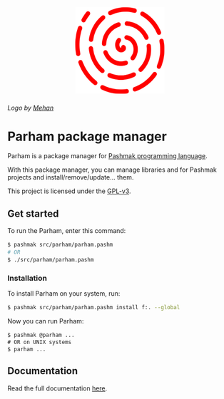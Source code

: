 <div align="center">
  <a href="#">
    <img width="200" src="logo.svg" alt="Parham">
  </a>
</div>

###### Logo by [Mehan](https://github.com/mehanalavimajd)

# Parham package manager
Parham is a package manager for [Pashmak programming language](https://github.com/pashmaklang).

With this package manager, you can manage libraries and for Pashmak projects and install/remove/update... them.

This project is licensed under the [GPL-v3](LICENSE).

## Get started
To run the Parham, enter this command:

```bash
$ pashmak src/parham/parham.pashm
# OR
$ ./src/parham/parham.pashm
```

### Installation
To install Parham on your system, run:

```bash
$ pashmak src/parham/parham.pashm install f:. --global
```

Now you can run Parham:

```
$ pashmak @parham ...
# OR on UNIX systems
$ parham ...
```

## Documentation
Read the full documentation [here](doc).
